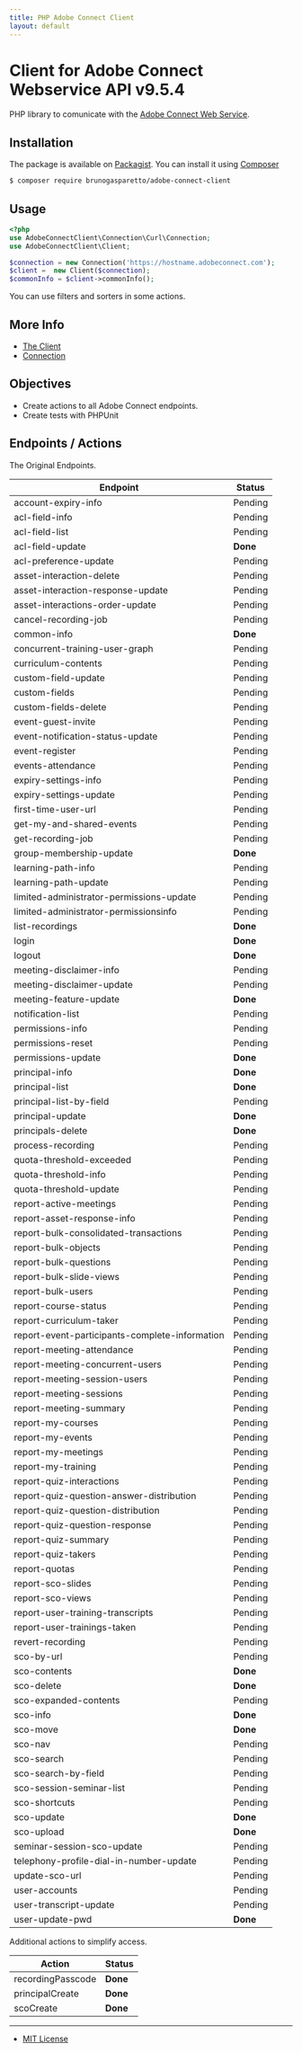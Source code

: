 ```yaml
---
title: PHP Adobe Connect Client
layout: default
---
```


# Client for Adobe Connect Webservice API v9.5.4

PHP library to comunicate with the [Adobe Connect Web Service](https://helpx.adobe.com/adobe-connect/webservices/topics.html).

## Installation ##

The package is available on [Packagist](https://packagist.org/packages/brunogasparetto/adobe-connect-client).
You can install it using [Composer](http://getcomposer.org/)

```bash
$ composer require brunogasparetto/adobe-connect-client
```

## Usage

```php
<?php
use AdobeConnectClient\Connection\Curl\Connection;
use AdobeConnectClient\Client;

$connection = new Connection('https://hostname.adobeconnect.com');
$client =  new Client($connection);
$commonInfo = $client->commonInfo();
```

You can use filters and sorters in some actions.

## More Info ##

- [The Client](client)
- [Connection](connection)

## Objectives ##

- Create actions to all Adobe Connect endpoints.
- Create tests with PHPUnit

## Endpoints / Actions ##

The Original Endpoints.

Endpoint|Status
--------|------
account-expiry-info|Pending
acl-field-info|Pending
acl-field-list|Pending
acl-field-update|**Done**
acl-preference-update|Pending
asset-interaction-delete|Pending
asset-interaction-response-update|Pending
asset-interactions-order-update|Pending
cancel-recording-job|Pending
common-info|**Done**
concurrent-training-user-graph|Pending
curriculum-contents|Pending
custom-field-update|Pending
custom-fields|Pending
custom-fields-delete|Pending
event-guest-invite|Pending
event-notification-status-update|Pending
event-register|Pending
events-attendance|Pending
expiry-settings-info|Pending
expiry-settings-update|Pending
first-time-user-url|Pending
get-my-and-shared-events|Pending
get-recording-job|Pending
group-membership-update|**Done**
learning-path-info|Pending
learning-path-update|Pending
limited-administrator-permissions-update|Pending
limited-administrator-permissionsinfo|Pending
list-recordings|**Done**
login|**Done**
logout|**Done**
meeting-disclaimer-info|Pending
meeting-disclaimer-update|Pending
meeting-feature-update|**Done**
notification-list|Pending
permissions-info|Pending
permissions-reset|Pending
permissions-update|**Done**
principal-info|**Done**
principal-list|**Done**
principal-list-by-field|Pending
principal-update|**Done**
principals-delete|**Done**
process-recording|Pending
quota-threshold-exceeded|Pending
quota-threshold-info|Pending
quota-threshold-update|Pending
report-active-meetings|Pending
report-asset-response-info|Pending
report-bulk-consolidated-transactions|Pending
report-bulk-objects|Pending
report-bulk-questions|Pending
report-bulk-slide-views|Pending
report-bulk-users|Pending
report-course-status|Pending
report-curriculum-taker|Pending
report-event-participants-complete-information|Pending
report-meeting-attendance|Pending
report-meeting-concurrent-users|Pending
report-meeting-session-users|Pending
report-meeting-sessions|Pending
report-meeting-summary|Pending
report-my-courses|Pending
report-my-events|Pending
report-my-meetings|Pending
report-my-training|Pending
report-quiz-interactions|Pending
report-quiz-question-answer-distribution|Pending
report-quiz-question-distribution|Pending
report-quiz-question-response|Pending
report-quiz-summary|Pending
report-quiz-takers|Pending
report-quotas|Pending
report-sco-slides|Pending
report-sco-views|Pending
report-user-training-transcripts|Pending
report-user-trainings-taken|Pending
revert-recording|Pending
sco-by-url|Pending
sco-contents|**Done**
sco-delete|**Done**
sco-expanded-contents|Pending
sco-info|**Done**
sco-move|**Done**
sco-nav|Pending
sco-search|Pending
sco-search-by-field|Pending
sco-session-seminar-list|Pending
sco-shortcuts|Pending
sco-update|**Done**
sco-upload|**Done**
seminar-session-sco-update|Pending
telephony-profile-dial-in-number-update|Pending
update-sco-url|Pending
user-accounts|Pending
user-transcript-update|Pending
user-update-pwd|**Done**

Additional actions to simplify access.

Action|Status
------|------
recordingPasscode|**Done**
principalCreate|**Done**
scoCreate|**Done**

***

- [MIT License](LICENSE)
